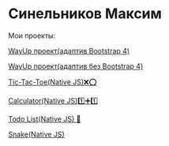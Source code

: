# Синельников Максим
Мои проекты:

[WayUp проект(адаптив Bootstrap 4)](https://sinelnikov-web.github.io/WayUp/ "Провект WayUp")

[WayUp проект(адаптив без Bootstrap 4)](https://sinelnikov-web.github.io/WayUp(2)/ "Провект WayUp")

[Tic-Tac-Toe(Native JS)❌⭕](https://sinelnikov-web.github.io/tic_tac_toe/ "Провект WayUp")

[Calculator(Native JS):one::heavy_plus_sign::one:](https://sinelnikov-web.github.io/calculator/ "Провект WayUp")

[Todo List(Native JS) :memo:](https://sinelnikov-web.github.io/todo_list/ "Провект WayUp")

[Snake(Native JS)](https://sinelnikov-web.github.io/snake/ "Провект WayUp")
